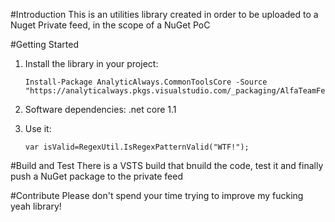 #Introduction 
This is an utilities library created in order to be uploaded to a Nuget Private feed, in the scope of a NuGet PoC

#Getting Started


1.	Install the library in your project: 

		Install-Package AnalyticAlways.CommonToolsCore -Source "https://analyticalways.pkgs.visualstudio.com/_packaging/AlfaTeamFeed/nuget/v3/index.json"

2.	Software dependencies: .net core 1.1

3.	Use it:

		var isValid=RegexUtil.IsRegexPatternValid("WTF!");


#Build and Test
There is a VSTS build that bnuild the code, test it and finally push a NuGet package to the private feed 

#Contribute
Please don't spend your time trying to improve my fucking yeah library!
